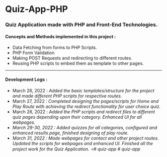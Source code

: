 # Quiz-App-PHP

<h3>Quiz Application made with PHP and Front-End Technologies. </h3> 
<h4>Concepts and Methods implemented in this project : </h4> 

- Data Fetching from forms to PHP Scripts.
- PHP Form Validation
- Making POST Requests and redirecting to different routes.
- Reusing PHP scripts to embed them as template to other pages.

<hr>

<h4>Development Logs : </h4>

- March 26, 2022 : <em>Added the basic templates/structure for the project and made different PHP scripts for respective routes.</em>
- March 27, 2022 : <em>Completed designing the pages/scripts for Home and Play Route with achieving the redirect functionality for user choice quiz.</em> 
- March 28, 2022 : <em>Added the PHP scripts and redirect files to different quiz pages depending upon their category. Enhanced UI for all webpages.<em>
- March 29-30, 2022 : <em>Added quizzes for all categories, configured and enhanced results page, finished designing of play route.<em>
- March 31, 2022 : <em>Made webpages for contact and other project routes. Updated the scripts for webpages and enhanced UI. Finished all the project work for the Quiz Application. ⭐<em>#   q u i z - a p p  
 #   q u i z - a p p  
 